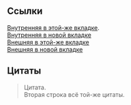 ## Ссылки
[Внутренняя в этой-же вкладке](/projects).  
<a href="/projects" target="_blank">Внутренняя в новой вкладке</a>  
<a href="https://ya.ru" rel="nofollow">Внешняя в этой-же вкладке</a>  
<a href="https://ya.ru" target="_blank" rel="nofollow">Внешняя в новой вкладке</a>  

## Цитаты
> Цитата.  
> Вторая строка всё той-же цитаты.
